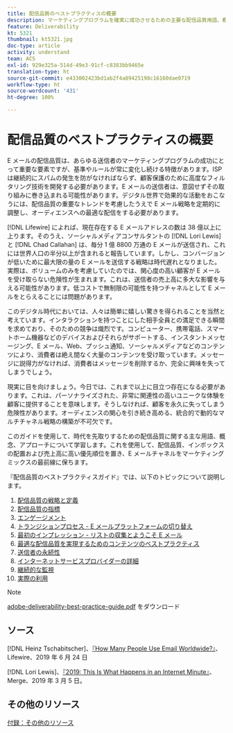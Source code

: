 ```yaml
---
title: 配信品質のベストプラクティスの概要
description: マーケティングプログラムを確実に成功させるための主要な配信品質用語、概念、およびアプローチについて説明します。
feature: Deliverability
kt: 5321
thumbnail: kt5321.jpg
doc-type: article
activity: understand
team: ACS
exl-id: 929e325a-514d-49e3-91cf-c8383bb9465e
translation-type: ht
source-git-commit: e433002423bd1ab2f4a89425198c16160dae0719
workflow-type: ht
source-wordcount: '431'
ht-degree: 100%

---
```


# 配信品質のベストプラクティスの概要

E メールの配信品質は、あらゆる送信者のマーケティングプログラムの成功にとって重要な要素ですが、基準やルールが常に変化し続ける特徴があります。ISP は継続的にスパムの発生を防がなければならず、顧客保護のために高度なフィルタリング技術を開発する必要があります。E メールの送信者は、意図せずその取り組みに巻き込まれる可能性があります。デジタル世界で効果的な活動をおこなうには、配信品質の重要なトレンドを考慮したうえで E メール戦略を定期的に調整し、オーディエンスへの最適な配信をする必要があります。

[!DNL Lifewire] によれば、現在存在する E メールアドレスの数は 38 億以上に上ります。そのうえ、ソーシャルメディアコンサルタントの [!DNL Lori Lewis] と [!DNL Chad Callahan] は、毎分 1 億 8800 万通の E メールが送信され、これには世界人口の半分以上が含まれると報告しています。しかし、コンバージョンが低いために最大限の量の E メールを送信する戦略は時代遅れとなりました。実際は、ボリュームのみを考慮していたのでは、関心度の高い顧客が E メールを受け取らない危険性が生まれます。これは、送信者の売上高に多大な影響を与える可能性があります。低コストで無制限の可能性を持つチャネルとして E メールをとらえることには問題があります。

このデジタル時代においては、人々は簡単に嬉しい驚きを得られることを当然と考えています。インタラクションを持つことにした相手全員との満足できる瞬間を求めており、そのための競争は熾烈です。コンピューター、携帯電話、スマートホーム機器などのデバイスおよびそれらがサポートする、インスタントメッセージング、E メール、Web、プッシュ通知、ソーシャルメディアなどのコンテンツにより、消費者は絶え間なく大量のコンテンツを受け取っています。メッセージに説得力がなければ、消費者はメッセージを削除するか、完全に興味を失ってしまうでしょう。

現実に目を向けましょう。今日では、これまで以上に目立つ存在になる必要があります。これは、パーソナライズされた、非常に関連性の高いユニークな体験を顧客に提供することを意味します。そうしなければ、顧客を永久に失ってしまう危険性があります。オーディエンスの関心を引き続き高める、統合的で動的なマルチチャネル戦略の構築が不可欠です。

このガイドを使用して、時代を先取りするための配信品質に関する主な用語、概念、アプローチについて学習します。これを使用して、配信品質、インボックスの配置および売上高に高い優先順位を置き、E メールチャネルをマーケティングミックスの最前線に保ちます。

『配信品質のベストプラクティスガイド』では、以下のトピックについて説明します。

1. [配信品質の戦略と定義](/help/deliverability-strategy-and-definition.md)
2. [配信品質の指標](/help/metrics/metrics-overview.md)
3. [エンゲージメント](/help/engagement.md)
4. [トランジションプロセス - E メールプラットフォームの切り替え](/help/transition-process/switching-email-platforms.md)
5. [最初のインプレッション - リストの収集とようこそ E メール](/help/first-impressions/address-collection-and-list-growth.md)
6. [最適な配信品質を実現するためのコンテンツのベストプラクティス](/help/content-best-practices-for-optimal-delivery.md)
7. [送信者の永続性](/help/sender-permanence.md)
8. [インターネットサービスプロバイダーの詳細](/help/internet-service-provider-specifics/overview.md)
9. [継続的な監視](/help/ongoing-monitoring.md)
10. [実際の利用](/help/putting-it-in-practice.md)

>[!NOTE]
>
>[adobe-deliverability-best-practice-guide.pdf](/help/assets/adobe-deliverability-best-practice-guide.pdf) をダウンロード

## ソース

[!DNL Heinz Tschabitscher]、[『How Many People Use Email Worldwide?』](https://www.lifewire.com/how-many-email-users-are-there-1171213)、Lifewire、2019 年 6 月 24 日

[!DNL Lori Lewis]、[『2019: This Is What Happens in an Internet Minute』](https://www.allaccess.com/merge/archive/29580/2019-this-is-what-happens-in-an-internet-minute)、Merge、2019 年 3 月 5 日。

## その他のリソース

[付録：その他のリソース](/help/additional-resources/general-resources.md)
